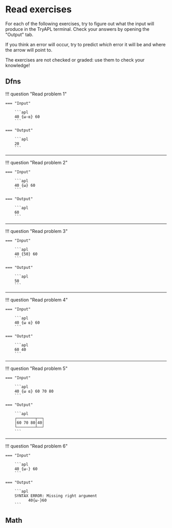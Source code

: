 # Read exercises

For each of the following exercises, try to figure out what the input will produce in the TryAPL terminal.
Check your answers by opening the "Output" tab.

If you think an error will occur, try to predict _which_ error it will be and where the arrow will point to.

The exercises are not checked or graded: use them to check your knowledge!

## Dfns

!!! question "Read problem 1"

    === "Input"

        ```apl
        40 {⍵-⍺} 60
        ```

    === "Output"

        ```apl
        20
        ```

---

!!! question "Read problem 2"

    === "Input"

        ```apl
        40 {⍵} 60
        ```

    === "Output"

        ```apl
        60
        ```

---

!!! question "Read problem 3"

    === "Input"

        ```apl
        40 {50} 60
        ```

    === "Output"

        ```apl
        50
        ```

---

!!! question "Read problem 4"

    === "Input"

        ```apl
        40 {⍵ ⍺} 60
        ```

    === "Output"

        ```apl
        60 40
        ```

---

!!! question "Read problem 5"

    === "Input"

        ```apl
        40 {⍵ ⍺} 60 70 80
        ```

    === "Output"

        ```apl
        ┌────────┬──┐
        │60 70 80│40│
        └────────┴──┘
        ```

---

!!! question "Read problem 6"

    === "Input"

        ```apl
        40 {⍵-} 60
        ```

    === "Output"

        ```apl
        SYNTAX ERROR: Missing right argument
              40{⍵-}60
        ```

## Math
